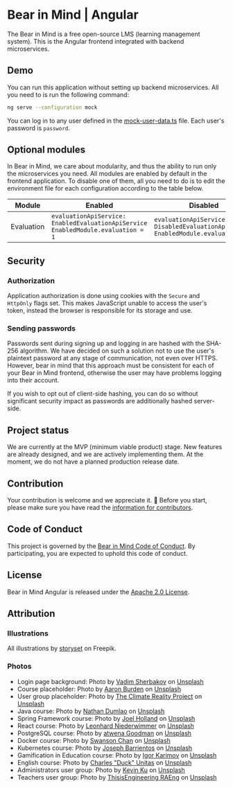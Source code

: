 # Bear in Mind | Angular

The Bear in Mind is a free open-source LMS (learning management system). This is the Angular frontend integrated with
backend microservices.

## Demo

You can run this application without setting up backend microservices. All you need to is run the following command:

```bash
ng serve --configuration mock
```

You can log in to any user defined in the [mock-user-data.ts][users] file. Each user's password is `password`.

## Optional modules

In Bear in Mind, we care about modularity, and thus the ability to run only the microservices you need. All modules are
enabled by default in the frontend application. To disable one of them, all you need to do is to edit
the environment file for each configuration according to the table below.

| Module     | Enabled                                                                               | Disabled                                                                               |
|------------|---------------------------------------------------------------------------------------|----------------------------------------------------------------------------------------|
| Evaluation | `evaluationApiService: EnabledEvaluationApiService`<br>`EnabledModule.evaluation = 1` | `evaluationApiService: DisabledEvaluationApiService`<br>`EnabledModule.evaluation = 0` |

## Security

### Authorization

Application authorization is done using cookies with the `Secure` and `HttpOnly` flags set. This makes JavaScript unable
to access the user's token, instead the browser is responsible for its storage and use.

### Sending passwords

Passwords sent during signing up and logging in are hashed with the SHA-256 algorithm. We have decided on such a
solution
not to use the user's plaintext password at any stage of communication, not even over HTTPS. However, bear in mind that
this approach must be consistent for each of your Bear in Mind frontend, otherwise the user may have problems logging
into their account.

If you wish to opt out of client-side hashing, you can do so without significant security impact as passwords are
additionally hashed server-side.

## Project status

We are currently at the MVP (minimum viable product) stage. New features are already designed, and we are actively
implementing them. At the moment, we do not have a planned production release date.

## Contribution

Your contribution is welcome and we appreciate it. 💝 Before you start, please make sure you have read
the [information for contributors][contributing].

## Code of Conduct

This project is governed by the [Bear in Mind Code of Conduct][conduct]. By participating, you are expected to uphold
this code of conduct.

## License

Bear in Mind Angular is released under the [Apache 2.0 License][license].

## Attribution

### Illustrations

All illustrations by [storyset][author-stories] on Freepik.

### Photos

- Login page background: Photo by [Vadim Sherbakov][author-vadim-sherbakov] on [Unsplash][unsplash-vadim-sherbakov]
- Course placeholder: Photo by [Aaron Burden][author-aaron-burden] on [Unsplash][unsplash-aaron-burden]
- User group placeholder: Photo by [The Climate Reality Project][author-climate-reality]
  on [Unsplash][unsplash-climate-reality]
- Java course: Photo by [Nathan Dumlao][author-nathan-dumlao] on [Unsplash][unsplash-nathan-dumlao]
- Spring Framework course: Photo by [Joel Holland][author-joel-holland] on [Unsplash][unsplash-joel-holland]
- React course: Photo by [Leonhard Niederwimmer][author-leonhard-niederwimmer]
  on [Unsplash][unsplash-leonhard-niederwimmer]
- PostgreSQL course: Photo by [atwena Goodman][author-atwena-goodman] on [Unsplash][unsplash-atwena-goodman]
- Docker course: Photo by [Swanson Chan][author-swanson-chan] on [Unsplash][unsplash-swanson-chan]
- Kubernetes course: Photo by [Joseph Barrientos][author-joseph-barrientos]
  on [Unsplash][unsplash-joseph-barrientos]
- Gamification in Education course: Photo by [Igor Karimov][author-igor-karimov] on [Unsplash][unsplash-igor-karimov]
- English course: Photo by [Charles "Duck" Unitas][author-charles-duck-unitas]
  on [Unsplash][unsplash-charles-duck-unitas]
- Administrators user group: Photo by [Kevin Ku][author-kevin-ku] on [Unsplash][unsplash-kevin-ku]
- Teachers user group: Photo by [ThisisEngineering RAEng][author-this-is-engineering]
  on [Unsplash][unsplash-this-is-engineering]

[users]: https://github.com/bear-in-mind-lms/bear-in-mind-angular/blob/main/src/mock/user/mock-user-data.ts

[environment]: https://github.com/bear-in-mind-lms/bear-in-mind-angular/blob/main/src/environments/environment.ts

[contributing]: https://github.com/bear-in-mind-lms/bear-in-mind-core/blob/main/CONTRIBUTING.md

[conduct]: https://github.com/bear-in-mind-lms/bear-in-mind-core/blob/main/CODE_OF_CONDUCT.md

[license]: https://www.apache.org/licenses/LICENSE-2.0

[author-stories]: https://www.freepik.com/author/stories

[author-vadim-sherbakov]: https://unsplash.com/@madebyvadim?utm_source=unsplash&utm_medium=referral&utm_content=creditCopyText

[unsplash-vadim-sherbakov]: https://unsplash.com/photos/d6ebY-faOO0?utm_source=unsplash&utm_medium=referral&utm_content=creditCopyText

[author-climate-reality]: https://unsplash.com/@climatereality?utm_source=unsplash&utm_medium=referral&utm_content=creditCopyText

[unsplash-climate-reality]:https://unsplash.com/photos/selective-focus-photography-of-people-sitting-on-chairs-while-writing-on-notebooks-Hb6uWq0i4MI?utm_source=unsplash&utm_medium=referral&utm_content=creditCopyText

[author-aaron-burden]: https://unsplash.com/@aaronburden?utm_source=unsplash&utm_medium=referral&utm_content=creditCopyText

[unsplash-aaron-burden]: https://unsplash.com/photos/QJDzYT_K8Xg?utm_source=unsplash&utm_medium=referral&utm_content=creditCopyText

[author-nathan-dumlao]: https://unsplash.com/@nate_dumlao?utm_source=unsplash&utm_medium=referral&utm_content=creditCopyText

[unsplash-nathan-dumlao]: https://unsplash.com/photos/XOhI_kW_TaM?utm_source=unsplash&utm_medium=referral&utm_content=creditCopyText

[author-joel-holland]: https://unsplash.com/@joelholland?utm_source=unsplash&utm_medium=referral&utm_content=creditCopyText

[unsplash-joel-holland]: https://unsplash.com/photos/TRhGEGdw-YY?utm_source=unsplash&utm_medium=referral&utm_content=creditCopyText

[author-leonhard-niederwimmer]: https://unsplash.com/@lnlnln?utm_source=unsplash&utm_medium=referral&utm_content=creditCopyText

[unsplash-leonhard-niederwimmer]: https://unsplash.com/photos/12Tdn6oLvSU?utm_source=unsplash&utm_medium=referral&utm_content=creditCopyText

[author-atwena-goodman]: https://unsplash.com/@atwena?utm_source=unsplash&utm_medium=referral&utm_content=creditCopyText

[unsplash-atwena-goodman]: https://unsplash.com/photos/PB4dNSELi_E?utm_source=unsplash&utm_medium=referral&utm_content=creditCopyText

[author-swanson-chan]: https://unsplash.com/@alien_spaceship?utm_source=unsplash&utm_medium=referral&utm_content=creditCopyText

[unsplash-swanson-chan]: https://unsplash.com/photos/wG2rXmRgyVA?utm_source=unsplash&utm_medium=referral&utm_content=creditCopyText

[author-joseph-barrientos]: https://unsplash.com/@jbcreate_?utm_source=unsplash&utm_medium=referral&utm_content=creditCopyText

[unsplash-joseph-barrientos]: https://unsplash.com/photos/eUMEWE-7Ewg?utm_source=unsplash&utm_medium=referral&utm_content=creditCopyText

[author-igor-karimov]: https://unsplash.com/@ingvar_erik?utm_source=unsplash&utm_medium=referral&utm_content=creditCopyText

[unsplash-igor-karimov]: https://unsplash.com/photos/59MGmlUiqwA?utm_source=unsplash&utm_medium=referral&utm_content=creditCopyText

[author-charles-duck-unitas]: https://unsplash.com/@unitasphotography?utm_source=unsplash&utm_medium=referral&utm_content=creditCopyText

[unsplash-charles-duck-unitas]: https://unsplash.com/photos/hPq1nLfLgBY?utm_source=unsplash&utm_medium=referral&utm_content=creditCopyText

[author-kevin-ku]: https://unsplash.com/@ikukevk?utm_source=unsplash&utm_medium=referral&utm_content=creditCopyText

[unsplash-kevin-ku]: https://unsplash.com/photos/w7ZyuGYNpRQ?utm_source=unsplash&utm_medium=referral&utm_content=creditCopyText

[author-this-is-engineering]: https://unsplash.com/@thisisengineering?utm_source=unsplash&utm_medium=referral&utm_content=creditCopyText

[unsplash-this-is-engineering]: https://unsplash.com/photos/woman-in-blue-tank-top-standing-beside-white-wall-TXxiFuQLBKQ?utm_source=unsplash&utm_medium=referral&utm_content=creditCopyText
